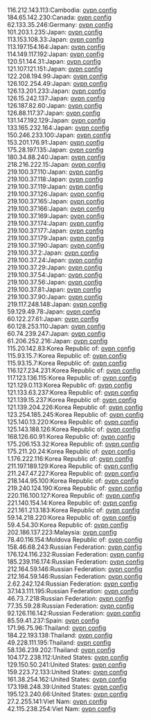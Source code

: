 116.212.143.113:Cambodia: [ovpn config](vpn/116_212_143_113.ovpn)  
184.65.142.230:Canada: [ovpn config](vpn/184_65_142_230.ovpn)  
62.133.35.246:Germany: [ovpn config](vpn/62_133_35_246.ovpn)  
101.203.1.235:Japan: [ovpn config](vpn/101_203_1_235.ovpn)  
113.153.108.33:Japan: [ovpn config](vpn/113_153_108_33.ovpn)  
113.197.154.164:Japan: [ovpn config](vpn/113_197_154_164.ovpn)  
114.149.117.192:Japan: [ovpn config](vpn/114_149_117_192.ovpn)  
120.51.144.31:Japan: [ovpn config](vpn/120_51_144_31.ovpn)  
121.107.121.151:Japan: [ovpn config](vpn/121_107_121_151.ovpn)  
122.208.194.99:Japan: [ovpn config](vpn/122_208_194_99.ovpn)  
126.102.254.49:Japan: [ovpn config](vpn/126_102_254_49.ovpn)  
126.13.201.233:Japan: [ovpn config](vpn/126_13_201_233.ovpn)  
126.15.242.137:Japan: [ovpn config](vpn/126_15_242_137.ovpn)  
126.187.82.60:Japan: [ovpn config](vpn/126_187_82_60.ovpn)  
126.88.117.37:Japan: [ovpn config](vpn/126_88_117_37.ovpn)  
131.147.192.129:Japan: [ovpn config](vpn/131_147_192_129.ovpn)  
133.165.232.164:Japan: [ovpn config](vpn/133_165_232_164.ovpn)  
150.246.233.100:Japan: [ovpn config](vpn/150_246_233_100.ovpn)  
153.201.176.91:Japan: [ovpn config](vpn/153_201_176_91.ovpn)  
175.28.197.135:Japan: [ovpn config](vpn/175_28_197_135.ovpn)  
180.34.88.240:Japan: [ovpn config](vpn/180_34_88_240.ovpn)  
218.216.222.15:Japan: [ovpn config](vpn/218_216_222_15.ovpn)  
219.100.37.110:Japan: [ovpn config](vpn/219_100_37_110.ovpn)  
219.100.37.118:Japan: [ovpn config](vpn/219_100_37_118.ovpn)  
219.100.37.119:Japan: [ovpn config](vpn/219_100_37_119.ovpn)  
219.100.37.126:Japan: [ovpn config](vpn/219_100_37_126.ovpn)  
219.100.37.165:Japan: [ovpn config](vpn/219_100_37_165.ovpn)  
219.100.37.166:Japan: [ovpn config](vpn/219_100_37_166.ovpn)  
219.100.37.169:Japan: [ovpn config](vpn/219_100_37_169.ovpn)  
219.100.37.174:Japan: [ovpn config](vpn/219_100_37_174.ovpn)  
219.100.37.177:Japan: [ovpn config](vpn/219_100_37_177.ovpn)  
219.100.37.179:Japan: [ovpn config](vpn/219_100_37_179.ovpn)  
219.100.37.190:Japan: [ovpn config](vpn/219_100_37_190.ovpn)  
219.100.37.2:Japan: [ovpn config](vpn/219_100_37_2.ovpn)  
219.100.37.24:Japan: [ovpn config](vpn/219_100_37_24.ovpn)  
219.100.37.29:Japan: [ovpn config](vpn/219_100_37_29.ovpn)  
219.100.37.54:Japan: [ovpn config](vpn/219_100_37_54.ovpn)  
219.100.37.56:Japan: [ovpn config](vpn/219_100_37_56.ovpn)  
219.100.37.81:Japan: [ovpn config](vpn/219_100_37_81.ovpn)  
219.100.37.90:Japan: [ovpn config](vpn/219_100_37_90.ovpn)  
219.117.248.148:Japan: [ovpn config](vpn/219_117_248_148.ovpn)  
59.129.49.78:Japan: [ovpn config](vpn/59_129_49_78.ovpn)  
60.122.27.61:Japan: [ovpn config](vpn/60_122_27_61.ovpn)  
60.128.253.110:Japan: [ovpn config](vpn/60_128_253_110.ovpn)  
60.74.239.247:Japan: [ovpn config](vpn/60_74_239_247.ovpn)  
61.206.252.216:Japan: [ovpn config](vpn/61_206_252_216.ovpn)  
115.20.142.83:Korea Republic of: [ovpn config](vpn/115_20_142_83.ovpn)  
115.93.15.7:Korea Republic of: [ovpn config](vpn/115_93_15_7.ovpn)  
115.93.15.7:Korea Republic of: [ovpn config](vpn/115_93_15_7.ovpn)  
116.127.234.231:Korea Republic of: [ovpn config](vpn/116_127_234_231.ovpn)  
117.123.136.115:Korea Republic of: [ovpn config](vpn/117_123_136_115.ovpn)  
121.129.0.113:Korea Republic of: [ovpn config](vpn/121_129_0_113.ovpn)  
121.133.63.237:Korea Republic of: [ovpn config](vpn/121_133_63_237.ovpn)  
121.139.15.237:Korea Republic of: [ovpn config](vpn/121_139_15_237.ovpn)  
121.139.204.226:Korea Republic of: [ovpn config](vpn/121_139_204_226.ovpn)  
123.254.185.245:Korea Republic of: [ovpn config](vpn/123_254_185_245.ovpn)  
125.140.13.220:Korea Republic of: [ovpn config](vpn/125_140_13_220.ovpn)  
125.143.188.126:Korea Republic of: [ovpn config](vpn/125_143_188_126.ovpn)  
168.126.60.91:Korea Republic of: [ovpn config](vpn/168_126_60_91.ovpn)  
175.206.153.32:Korea Republic of: [ovpn config](vpn/175_206_153_32.ovpn)  
175.211.20.24:Korea Republic of: [ovpn config](vpn/175_211_20_24.ovpn)  
1.176.222.116:Korea Republic of: [ovpn config](vpn/1_176_222_116.ovpn)  
211.197.189.129:Korea Republic of: [ovpn config](vpn/211_197_189_129.ovpn)  
211.247.47.227:Korea Republic of: [ovpn config](vpn/211_247_47_227.ovpn)  
218.144.95.100:Korea Republic of: [ovpn config](vpn/218_144_95_100.ovpn)  
219.240.124.190:Korea Republic of: [ovpn config](vpn/219_240_124_190.ovpn)  
220.116.100.127:Korea Republic of: [ovpn config](vpn/220_116_100_127.ovpn)  
221.140.154.14:Korea Republic of: [ovpn config](vpn/221_140_154_14.ovpn)  
221.161.213.183:Korea Republic of: [ovpn config](vpn/221_161_213_183.ovpn)  
59.14.218.220:Korea Republic of: [ovpn config](vpn/59_14_218_220.ovpn)  
59.4.54.30:Korea Republic of: [ovpn config](vpn/59_4_54_30.ovpn)  
202.186.137.223:Malaysia: [ovpn config](vpn/202_186_137_223.ovpn)  
78.40.116.154:Moldova Republic of: [ovpn config](vpn/78_40_116_154.ovpn)  
158.46.68.243:Russian Federation: [ovpn config](vpn/158_46_68_243.ovpn)  
176.124.116.232:Russian Federation: [ovpn config](vpn/176_124_116_232.ovpn)  
185.239.116.174:Russian Federation: [ovpn config](vpn/185_239_116_174.ovpn)  
212.164.59.146:Russian Federation: [ovpn config](vpn/212_164_59_146.ovpn)  
212.164.59.146:Russian Federation: [ovpn config](vpn/212_164_59_146.ovpn)  
2.62.242.124:Russian Federation: [ovpn config](vpn/2_62_242_124.ovpn)  
37.143.111.195:Russian Federation: [ovpn config](vpn/37_143_111_195.ovpn)  
46.73.7.218:Russian Federation: [ovpn config](vpn/46_73_7_218.ovpn)  
77.35.59.28:Russian Federation: [ovpn config](vpn/77_35_59_28.ovpn)  
92.126.116.142:Russian Federation: [ovpn config](vpn/92_126_116_142.ovpn)  
85.59.41.237:Spain: [ovpn config](vpn/85_59_41_237.ovpn)  
171.96.75.96:Thailand: [ovpn config](vpn/171_96_75_96.ovpn)  
184.22.193.138:Thailand: [ovpn config](vpn/184_22_193_138.ovpn)  
49.228.111.195:Thailand: [ovpn config](vpn/49_228_111_195.ovpn)  
58.136.239.202:Thailand: [ovpn config](vpn/58_136_239_202.ovpn)  
104.172.238.112:United States: [ovpn config](vpn/104_172_238_112.ovpn)  
129.150.50.241:United States: [ovpn config](vpn/129_150_50_241.ovpn)  
159.223.72.133:United States: [ovpn config](vpn/159_223_72_133.ovpn)  
161.38.254.162:United States: [ovpn config](vpn/161_38_254_162.ovpn)  
173.198.248.39:United States: [ovpn config](vpn/173_198_248_39.ovpn)  
195.123.240.66:United States: [ovpn config](vpn/195_123_240_66.ovpn)  
27.2.255.141:Viet Nam: [ovpn config](vpn/27_2_255_141.ovpn)  
42.115.238.254:Viet Nam: [ovpn config](vpn/42_115_238_254.ovpn)  
